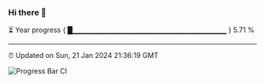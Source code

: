 ### Hi there 👋

⏳ Year progress { █▁▁▁▁▁▁▁▁▁▁▁▁▁▁▁▁▁▁▁▁▁▁▁▁▁▁▁▁▁ } 5.71 %

---

⏰ Updated on Sun, 21 Jan 2024 21:36:19 GMT

![Progress Bar CI](https://github.com/IshwaranRudhara/GIT-ACTION/workflows/Progress%20Bar%20CI/badge.svg)
